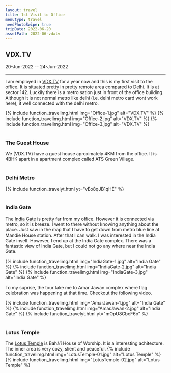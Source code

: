 ```yaml
---
layout: travel
title: 1st Visit to Office
menutype: travel
needPhotoSwipe: true
tripDate: 2022-06-20
assetPath: 2022-06-vdxtv
---
```


## VDX.TV
20-Jun-2022 -- 24-Jun-2022

---

I am employed in [VDX.TV](vdx.tv) for a year now and this is my first visit to the office. It is situated pretty in pretty remote area compared to Delhi. It is at sector 142. Luckily there is a metro sation just in front of the office building. Although it is not normal metro like delhi (i.e. delhi metro card wont work here), it well connected with the delhi metro.

{% include function_travelimg.html img="Office-1.jpg" alt="VDX.TV" %}
{% include function_travelimg.html img="Office-2.jpg" alt="VDX.TV" %}
{% include function_travelimg.html img="Office-3.jpg" alt="VDX.TV" %}
<br />
<br />

### The Guest House
We (VDX.TV) have a guest house aproximately 4KM from the office. It is 4BHK apart in a apartment complex called ATS Green Village.
<br />
<br />

### Delhi Metro
{% include function_travelyt.html yt="vEo8qJB1qHE" %}
<br />
<br />

### India Gate
The [India Gate](https://en.wikipedia.org/wiki/India_Gate) is pretty far from my office. However it is connected via metro, so it is breeze. I went to there without knowing anything about the place. Just saw in the map that I have to get down from metro blue line at Mandie House station. After that I can walk. I was interested in the India Gate inself. However, I end up at the India Gate complex. There was a fantastic view of India Gate, but I could not go any where near the India Gate.

{% include function_travelimg.html img="IndiaGate-1.jpg" alt="India Gate" %}
{% include function_travelimg.html img="IndiaGate-2.jpg" alt="India Gate" %}
{% include function_travelimg.html img="IndiaGate-3.jpg" alt="India Gate" %}

To my suprise, the tour take me to Amar Jawan complex where flag celebration was happening at that time. Checkout the following video.

{% include function_travelimg.html img="AmarJawan-1.jpg" alt="India Gate" %}
{% include function_travelimg.html img="AmarJawan-2.jpg" alt="India Gate" %}
{% include function_travelyt.html yt="mOpU8CbcF6o" %}
<br />
<br />

### Lotus Temple
The [Lotus Temple](https://en.wikipedia.org/wiki/Lotus_Temple) is Baháʼí House of Worship. It is a interesting achitecture. The inner area is very cozy, slient and peaceful.
{% include function_travelimg.html img="LotusTemple-01.jpg" alt="Lotus Temple" %}
{% include function_travelimg.html img="LotusTemple-02.jpg" alt="Lotus Temple" %}
